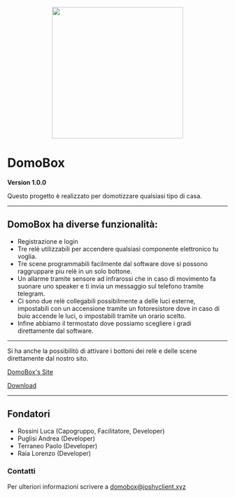 <p align="center">
<img src="https://user-images.githubusercontent.com/66002210/118729575-74aa6180-b836-11eb-8fe3-c1144ec53b6f.png" width="300"> 
</p>

# DomoBox

**Version 1.0.0**

Questo progetto è realizzato per domotizzare qualsiasi tipo di casa.

---

## DomoBox ha diverse funzionalità:
- Registrazione e login
- Tre relè utilizzabili per accendere qualsiasi
componente elettronico tu voglia.
- Tre scene programmabili facilmente dal software
dove si possono raggruppare piu relè in un solo bottone.
- Un allarme tramite sensore ad infrarossi che in caso di movimento
fa suonare uno speaker e ti invia un messaggio sul telefono tramite telegram.
- Ci sono due relè collegabili possibilmente a delle luci esterne,
impostabili con un accensione tramite un fotoresistore dove in caso di buio 
accende le luci, o impostabili tramite un orario scelto.
- Infine abbiamo il termostato dove possiamo scegliere i gradi direttamente
dal software.

---

Si ha anche la possibilitò di attivare i bottoni
dei relè e delle scene direttamente dal nostro sito.

[DomoBox's Site](http://domobox.joshyclient.xyz/)

[Download](http://download.domobox.joshyclient.xyz/)

---

## Fondatori

- Rossini Luca   (Capogruppo, Facilitatore, Developer)
- Puglisi Andrea (Developer)
- Terraneo Paolo (Developer)
- Raia Lorenzo   (Developer)

### Contatti

Per ulteriori informazioni scrivere a domobox@joshyclient.xyz




